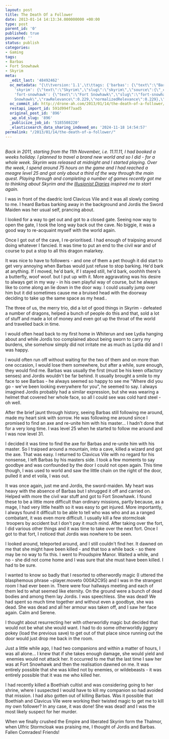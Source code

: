 ```yaml
---
layout: post
title: The Death Of a Follower
date: 2013-01-14 14:13:34.000000000 +00:00
type: post
parent_id: '0'
published: true
password: ''
status: publish
categories:
- Gaming
tags:
- Barbas
- Fort Snowhawk
- Skyrim
meta:
  _edit_last: '48492462'
  oc_metadata: "{\t\tversion:'1.1',\t\ttags: {'barbas': {\"text\":\"Barbas\",\"slug\":\"barbas\",\"source\":{\"_className\":\"SocialTag\",\"url\":\"http://d.opencalais.com/dochash-1/c4c30edf-ed09-30d5-9316-e3329a1cdaf6/SocialTag/1\",\"subjectURL\":null,\"type\":{\"_className\":\"ArtifactType\",\"url\":\"http://s.opencalais.com/1/type/tag/SocialTag\",\"name\":\"SocialTag\"},\"name\":\"Barbas\",\"makeMeATag\":true,\"importance\":1,\"normalizedRelevance\":1},\"bucketName\":\"current\",\"bucketPlacement\":\"auto\",\"_className\":\"Tag\"},
    'skyrim': {\"text\":\"Skyrim\",\"slug\":\"skyrim\",\"source\":{\"_className\":\"Entity\",\"url\":\"http://d.opencalais.com/pershash-1/887cb9a1-cc89-318a-ba1d-cd80e1ee64b1\",\"subjectURL\":null,\"type\":{\"_className\":\"ArtifactType\",\"url\":\"http://s.opencalais.com/1/type/em/e/Person\",\"name\":\"Person\"},\"name\":\"Skyrim\",\"rawRelevance\":0.954,\"normalizedRelevance\":0.954},\"bucketName\":\"current\",\"bucketPlacement\":\"auto\",\"_className\":\"Tag\"},
    'fort-snowhawk': {\"text\":\"Fort Snowhawk\",\"slug\":\"fort-snowhawk\",\"source\":{\"_className\":\"Entity\",\"url\":\"http://d.opencalais.com/genericHasher-1/2d32c618-9f19-3c17-b8a7-361048228ade\",\"subjectURL\":null,\"type\":{\"_className\":\"ArtifactType\",\"url\":\"http://s.opencalais.com/1/type/em/e/Facility\",\"name\":\"Facility\"},\"name\":\"Fort
    Snowhawk\",\"rawRelevance\":0.229,\"normalizedRelevance\":0.229},\"bucketName\":\"current\",\"bucketPlacement\":\"auto\",\"_className\":\"Tag\"}}\t}"
  oc_commit_id: http://drone-ah.com/2013/01/14/the-death-of-a-follower/1358172820
  restapi_import_id: 591d994f7aad5
  original_post_id: '896'
  _wp_old_slug: '896'
  _publicize_job_id: '5185508220'
  _elasticsearch_data_sharing_indexed_on: '2024-11-18 14:54:57'
permalink: "/2013/01/14/the-death-of-a-follower/"
---
```


\
*Back in 2011, starting from the 11th November, i.e. 11.11.11, I had
booked a weeks holiday. I planned to travel a brand new world and so I
did - for a whole week. Skyrim was released at midnight and I started
playing. Over the week, I spend around 75 hours on the game and I had
reached a meagre level 25 and got only about a third of the way through
the main quest. Playing through and completing a number of games
recently got me to thinking about Skyrim and the [Illusionist
Diaries](http://www.pcgamer.com/2012/08/09/an-illusionist-in-skyrim-part-1/ "An Illusionist In Skyrim")
inspired me to start again.*

I was in front of the daedric lord Clavicus Vile and it was all slowly
coming to me. I heard Barbas barking away in the background and Jordis
the Sword Maiden was her usual self, prancing about.

I looked for a way to get out and got to a closed gate. Seeing now way
to open the gate, I took the long way back out the cave. No biggie, it
was a good way to re-acquaint myself with the world again.

Once I got out of the cave, I re-prioritised. I had enough of traipsing
around doing whatever I fancied. It was time to put an end to the civil
war and of course to put a stop to all this dragon malarkey.

It was nice to have to followers - and one of them a pet though it did
start to get very annoying when Barbas would just refuse to stop
barking. He\'d bark at anything. If I moved, he\'d bark, if I stayed
still, he\'d bark, ooohhh there\'s a butterfly, woof woof. but I put up
with it. More aggravating was his desire to always get in my way - in
his own playful way of course, but he always like to come along an lie
down in the door way. I could usually jump over him but it did sometimes
cause me a bruised head with the doorway deciding to take up the same
space as my head..

The three of us, the merry trio, did a lot of good things in Skyrim -
defeated a number of dragons, helped a bunch of people do this and that,
sold a lot of stuff and made a lot of money and even got up the throat
of the world and travelled back in time.

I would often head back to my first home in Whiterun and see Lydia
hanging about and while Jordis too complained about being sworn to carry
my burdens, she somehow simply did not irritate me as much as Lydia did
and I was happy.

I would often run off without waiting for the two of them and on more
than one occasion, I would lose them somewhere, but after a while, sure
enough, they would find me. Barbas was usually the first (must be his
keen olfactory senses) and Jordis wouldn\'t be far behind. It usually
brought a smile to my face to see Barbas - he always seemed so happy to
see me \"Where did you go - we\'ve been looking everywhere for you\", he
seemed to say. I always imagined Jordis probably had a similar
expression, but she was wearing a helmet that covered her whole face, so
all I could see was cold hard steel - oh well.

After the brief jaunt through history, seeing Barbas still following me
around, made my heart sink with sorrow. He was following me around since
I promised to find an axe and re-unite him with his master\... I hadn\'t
done that for a very long time. I was level 25 when he started to follow
me around and I was now level 31.

I decided it was time to find the axe for Barbas and re-unite him with
his master. So I traipsed around a mountain, into a cave, killed a
wizard and got the axe. That was easy. I returned to Clavicus Vile with
no regard for his nonsense, I left Barbas by his masters side. I took a
few moments to say goodbye and was confounded by the door I could not
open again. This time though, I was used to world and saw the little
chain on the right of the door, pulled it and et voila, I was out.

It was once again, just me and Jordis, the sword-maiden. My heart was
heavy with the absence of Barbas but I shrugged it off and carried on.
Helped with more the civil war stuff and got to Fort Snowhawk. I found
these to be a little more difficult than ordinary missions, partly
because, as a mage, I had very little health so it was easy to get
injured. More importantly, I always found it difficult to be able to
tell who was who and as a ranged combatant, it was even more difficult.
I usually kill a few stormcloak  troopers by accident but I don\'t pay
it much mind. After taking over the fort, I did various other things and
it was time to take over the next fort. Once I got to that fort, I
noticed that Jordis was nowhere to be seen.

I looked around, teleported around, and I still couldn\'t find her. It
dawned on me that she might have been killed - and that too a while
back - so there may be no way to fix this. I went to Proudspire Manor.
Waited a while, and no - she did not come home and I was sure that she
must have been killed. I had to be sure.

I wanted to know so badly that I resorted to otherwordly magic (I
uttered the blasphemous phrase \~player.moveto 000A2C95) and I was in
the strangest room I had ever been in. There were four hallways meeting
and each of them led to what seemed like eternity. On the ground were a
bunch of dead bodies and among them lay Jordis. I was speechless. She
was dead! We had spent so much time together and without even a goodbye,
she was dead. She was dead and all her armour was taken off, and I saw
her face again. Calm and Serene.

I thought about resurrecting her with otherworldly magic but decided
that would not be what she would want. I had to do some otherworldly
jiggery pokey (load the previous save) to get out of that place since
running out the door would just drop me back in the room.

Just a little while ago, I had two companions and within a matter of
hours, I was all alone\... I knew that if she takes enough damage, she
would yield and  enemies would not attack her. It occurred to me that
the last time I saw her was at Fort Snowhawk and then the realisation
dawned on me. It was entirely possible that she was killed not by
enemies, or wildebeasts - it was entirely possible that it was me who
killed her.

I had recently killed a Boethiah cultist and was considering going to
her shrine, where I suspected I would have to kill my companion so had
avoided that mission. I had also gotten out of killing Barbas. Was it
possible that Boethiah and Clavicus Vile were working their twisted
magic to get me to kill my own follower? In any case, it was done! She
was dead! and I was the most likely suspect for her murder.

When we finally crushed the Empire and liberated Skyrim form the
Thalmor, when Ulfric Stormcloak was praising me, I thought of Jordis and
Barbas. Fallen Comrades! Friends!
